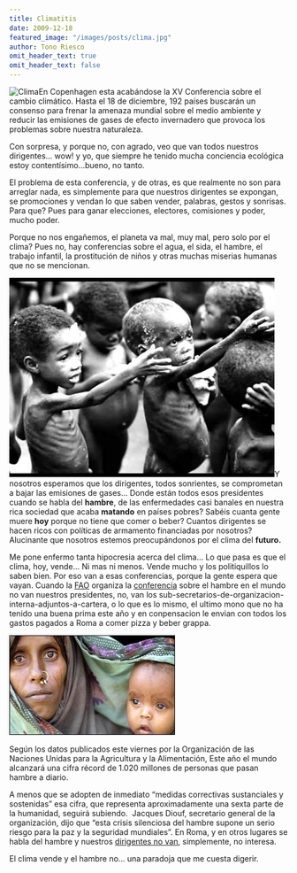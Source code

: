 ```yaml
---
title: Climatitis
date: 2009-12-18
featured_image: "/images/posts/clima.jpg"
author: Tono Riesco
omit_header_text: true
omit_header_text: false
---
```


![Clima](images/clima.jpg)En Copenhagen esta acabándose la XV Conferencia sobre el cambio climático. Hasta el 18 de diciembre, 192 países buscarán un consenso para frenar la amenaza mundial sobre el medio ambiente y reducir las emisiones de gases de efecto invernadero que provoca los problemas sobre nuestra naturaleza.

Con sorpresa, y porque no, con agrado, veo que van todos nuestros dirigentes... wow! y yo, que siempre he tenido mucha conciencia ecológica estoy contentísimo...bueno, no tanto.

El problema de esta conferencia, y de otras, es que realmente no son para arreglar nada, es simplemente para que nuestros dirigentes se expongan, se promociones y vendan lo que saben vender, palabras, gestos y sonrisas. Para que? Pues para ganar elecciones, electores, comisiones y poder, mucho poder.

Porque no nos engañemos, el planeta va mal, muy mal, pero solo por el clima? Pues no, hay conferencias sobre el agua, el sida, el hambre, el trabajo infantil, la prostitución de niños y otras muchas miserias humanas que no se mencionan.

![hambre1](/images/posts/hambre1.jpg)Y nosotros esperamos que los dirigentes, todos sonrientes, se comprometan a bajar las emisiones de gases... Donde están todos esos presidentes cuando se habla del **hambre**, de las enfermedades casi banales en nuestra rica sociedad que acaba **matando** en países pobres? Sabéis cuanta gente muere **hoy** porque no tiene que comer o beber? Cuantos dirigentes se hacen ricos con políticas de armamento financiadas por nosotros? Alucinante que nosotros estemos preocupándonos por el clima del **futuro.**

Me pone enfermo tanta hipocresia acerca del clima... Lo que pasa es que el clima, hoy, vende... Ni mas ni menos. Vende mucho y los politiquillos lo saben bien. Por eso van a esas conferencias, porque la gente espera que vayan. Cuando la [FAO](http://www.fao.org/index_fr.htm) organiza la [conferencia](http://www.fao.org/unfao/bodies/conf/c2009/Index_fr.htm) sobre el hambre en el mundo no van nuestros presidentes, no, van los sub-secretarios-de-organizacion-interna-adjuntos-a-cartera, o lo que es lo mismo, el ultimo mono que no ha tenido una buena prima este año y en conpensacion le envian con todos los gastos pagados a Roma a comer pizza y beber grappa.

![hambre2](/images/posts/hambre2.jpg)

Según los datos publicados este viernes por la Organización de las Naciones Unidas para la Agricultura y la Alimentación, Este año el mundo alcanzará una cifra récord de 1.020 millones de personas que pasan hambre a diario.

A menos que se adopten de inmediato “medidas correctivas sustanciales y sostenidas” esa cifra, que representa aproximadamente una sexta parte de la humanidad, seguirá subiendo.  Jacques Diouf, secretario general de la organización, dijo que “esta crisis silenciosa del hambre supone un serio riesgo para la paz y la seguridad mundiales”. En Roma, y en otros lugares se habla del hambre y nuestros [dirigentes no van](http://www.bbc.co.uk/mundo/internacional/2009/11/091116_0906_fao_cumbre_amab.shtml), simplemente, no interesa.

El clima vende y el hambre no... una paradoja que me cuesta digerir.
